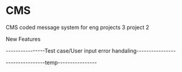 ﻿# CMS
CMS coded message system for eng projects 3 project 2

New Features







----------------Test case/User input error handaling----------------




----------------temp----------------
